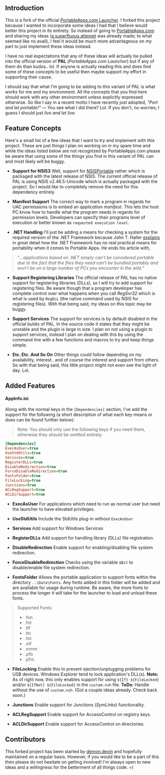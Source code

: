 
## Introduction

This is a fork of the official [PortableApps.com Launcher][1]. I forked this project because I wanted to incorporate some ideas I had that I believe would better this project in its entirety. So instead of going to [PortableApps.com][2] and sharing my ideas ([a superfluous attempt][3] was already made; to what seemed like no avail), I feel it would be much more advantageous on my part to just implement these ideas instead. 

I have no real expectations that any of these ideas will actually be pulled into the official version of __PAL__ (_PortableApps.com Launcher_) but if any of them do than kudos.. lol. If anyone is actually reading this and does find some of these concepts to be useful then maybe support my effort in supporting their cause. 

I should say that what I'm going to be adding to this variant of PAL is what works for me and my environment. All the concepts that you find here should work with any other environment unless explicitly expressed otherwise. So like I say in a recent motto I have recently just adopted, _"Port and let portable!"_ — You see what I did there? Lol. If you don't, no worries; I guess I should just _live and let live_.

## Feature Concepts

Here's a small list of a few ideas that I want to try and implement with this project. These are just things I plan on working on in my spare time and while the ideas listed below are not recognized by PortableApps.com please be aware that using some of the things you find in this variant of PAL can and most likely will be buggy. 

* __Support for NSIS3__
Well, support for [NSISPortable][4] rather which is packaged with the latest release of NSIS. The current official release of PAL is using NSIS v2.46.5-Unicode which is actually packaged with the project. So I would like to completely remove the need for this dependency entirely.

* __Manifest Support__
The correct way to mark a program in regards for UAC permissions is to embed an _application manifest_. This lets the host PC know how to handle what the program needs in regards for permission levels. Developers can specify their programs level of execution or better known as `requested execution level`.

* __.NET Handling__
I'll just be adding a means for checking a system for the required version of the .NET Framework because John T. Haller [explains][5] in great detail how the .NET Framework has no real practical means for portability when it comes to Portable Apps. He ends his article with,
>"_...applications based on .NET simply can't be considered portable due to the fact that the files they need can't be bundled portably and won't be on a large number of PCs you encounter in the wild._"

* __Support Registering Libraries__
The official release of PAL has no native support for registering libraries (DLLs), so I will try to add support for registering files. Be aware though that a program developer has complete control over what happens when you call _RegSvr32_ which is what is used by `RegDLL` (the native command used by NSIS for registering files). With that being said, my ideas on this topic may be buggy.

* __Support Services__
The support for services is by default disabled in the official builds of PAL. In the source code it states that they might be unstable and the plugin is large in size. I plan on not using a plugin to support services, instead I plan on dealing with this by using the command line with a few functions and macros to try and keep things simple.

* __Etc. Etc. And So On__
Other things could follow depending on my availability, interest.. and of course the interest and support from others. So with that being said, this little project might not even see the light of day. Lol.

## Added Features

#### __AppInfo.ini__
Along with the normal keys in the `[Dependencies]` section, I've add the support for the following (a short description of what each key means or does can be found further below):
> Note: You should only use the following keys if you need them, otherwise they should be omitted entirely.
```INI
[Dependencies]
ExecAsUser=true
UseStdUtils=true
Services=true
RegisterDLLs=true
DisableRedirection=true
ForceDisableRedirection=true
FontsFolder=true
FileLocking=true
Junctions=true
ACLRegSupport=true
ACLDirSupport=true
```
* __ExecAsUser__
For applications which need to run as normal user but need the launcher to have elevated privileges.

* __UseStdUtils__
Include the StdUtils plug-in without `ExecAsUser`

* __Services__
Add support for Windows Services

* __RegisterDLLs__
Add support for handling library (DLLs) file registration.

* __DisableRedirection__
Enable support for enabling/disabling file system redirection.

* __ForceDisableRedirection__
Checks using the variable `$Bit` to disable/enable file system redirection.

* __FontsFolder__
Allows the portable application to support fonts within the directory `..\Data\Fonts`. Any fonts added in this folder will be added and are available for usage during runtime. Be aware, the more fonts to process the longer it will take for the launcher to load and unload these fonts.
> Supported Fonts: 
> - .fon
> - .fnt
> - .ttf
> - .ttc
> - .fot
> - .otf
> - .mmm
> - .pfb
> - .pfm.

* __FileLocking__
Enable this to prevent ejection/unplugging problems for USB devices. Windows Explorer tend to lock application's DLL(s). 
__Note:__ As of right now, this only enables support for using `${If} ${FileLocked}` and/or `${IfNot} ${FileLocked}` in the `custom.nsh` file. 
__ToDo:__ Handle without the use of `custom.nsh`. (Got a couple ideas already. Check back soon.)

* __Junctions__
Enable support for Junctions (_SymLinks_) functionality.

* __ACLRegSupport__
Enable support for AccessControl on registry keys.

* __ACLDirSupport__
Enable support for AccessControl on directories.

## Contributors

This forked project has been started by [demon.devin][author] and hopefully maintained on a regular basis. However, if you would like to be a part of this then please do not hesitate on getting involved! I'm always open to new ideas and a willingness for the betterment of all things code. =)


[1]: https://github.com/GordCaswell/portableapps.comlauncher "PortableApps.com Launcher"
[2]: http://portableapps.com/ "PortableApps.com/"
[3]: https://portableapps.com/node/56500 "A Superfluous Discussion"
[4]: https://portableapps.com/apps/development/nsis_portable "NSIS Portable"
[5]: http://johnhaller.com/useful-stuff/dot-net-portable-apps ".NET Availability and Viability With Portable Apps"
[author]: https://softables.tk/ "Softables.tk/"

